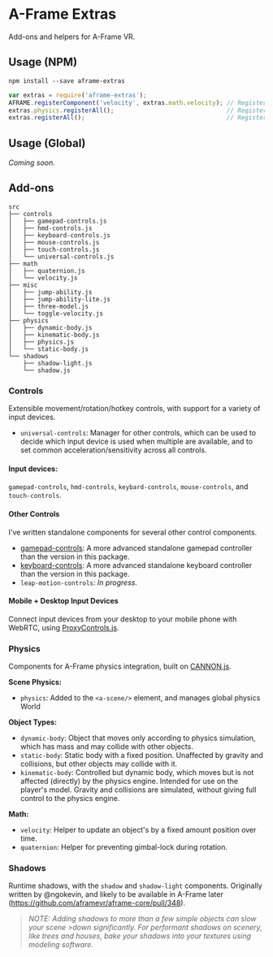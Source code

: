 # A-Frame Extras

Add-ons and helpers for A-Frame VR.

## Usage (NPM)

```
npm install --save aframe-extras
```

```javascript
var extras = require('aframe-extras');
AFRAME.registerComponent('velocity', extras.math.velocity); // Register a single component.
extras.physics.registerAll();                               // Register a particular package.
extras.registerAll();                                       // Register everything.
```

## Usage (Global)

*Coming soon*.

## Add-ons

<!-- tree src -I index.js -->
```
src
├── controls
│   ├── gamepad-controls.js
│   ├── hmd-controls.js
│   ├── keyboard-controls.js
│   ├── mouse-controls.js
│   ├── touch-controls.js
│   └── universal-controls.js
├── math
│   ├── quaternion.js
│   └── velocity.js
├── misc
│   ├── jump-ability.js
│   ├── jump-ability-lite.js
│   ├── three-model.js
│   └── toggle-velocity.js
├── physics
│   ├── dynamic-body.js
│   ├── kinematic-body.js
│   ├── physics.js
│   └── static-body.js
└── shadows
    ├── shadow-light.js
    └── shadow.js
```

### Controls

Extensible movement/rotation/hotkey controls, with support for a variety of input devices.

- `universal-controls`: Manager for other controls, which can be used to decide which input device is used when multiple are available, and to set common acceleration/sensitivity across all controls.

#### Input devices:

`gamepad-controls`, `hmd-controls`, `keybard-controls`, `mouse-controls`, and `touch-controls`.

#### Other Controls

I've written standalone components for several other control components.

- [gamepad-controls](https://github.com/donmccurdy/aframe-gamepad-controls): A more advanced standalone gamepad controller than the version in this package.
- [keyboard-controls](https://github.com/donmccurdy/aframe-keyboard-controls): A more advanced standalone keyboard controller than the version in this package.
- `leap-motion-controls`: *In progress.*

#### Mobile + Desktop Input Devices

Connect input devices from your desktop to your mobile phone with WebRTC, using [ProxyControls.js](https://proxy-controls.donmccurdy.com).

### Physics

Components for A-Frame physics integration, built on [CANNON.js](http://schteppe.github.io/cannon.js/).

**Scene Physics:**

- `physics`: Added to the `<a-scene/>` element, and manages global physics World

**Object Types:**

- `dynamic-body`: Object that moves only according to physics simulation, which has mass and may collide with other objects.
- `static-body`: Static body with a fixed position. Unaffected by gravity and collisions, but other objects may collide with it.
- `kinematic-body`: Controlled but dynamic body, which moves but is not affected (directly) by the physics engine. Intended for use on the player's model. Gravity and collisions are simulated, without giving full control to the physics engine.

**Math:**

- `velocity`: Helper to update an object's by a fixed amount position over time.
- `quaternion`: Helper for preventing gimbal-lock during rotation.

### Shadows

Runtime shadows, with the `shadow` and `shadow-light` components. Originally written by @ngokevin, and likely to be available in A-Frame later (https://github.com/aframevr/aframe-core/pull/348).

> *NOTE: Adding shadows to more than a few simple objects can slow your scene >down significantly. For performant shadows on scenery, like trees and houses, bake your shadows into your textures using modeling software.*
